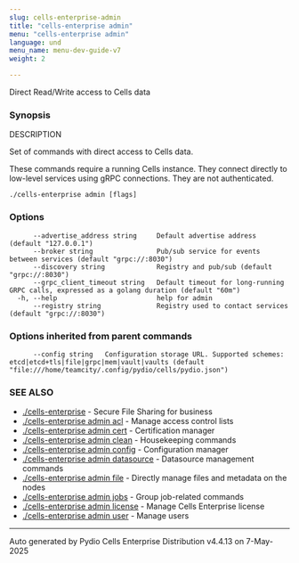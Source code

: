 ```yaml
---
slug: cells-enterprise-admin
title: "cells-enterprise admin"
menu: "cells-enterprise admin"
language: und
menu_name: menu-dev-guide-v7
weight: 2

---
```

Direct Read/Write access to Cells data

### Synopsis


DESCRIPTION

  Set of commands with direct access to Cells data.
	
  These commands require a running Cells instance. They connect directly to low-level services
  using gRPC connections. They are not authenticated.


```
./cells-enterprise admin [flags]
```

### Options

```
      --advertise_address string     Default advertise address (default "127.0.0.1")
      --broker string                Pub/sub service for events between services (default "grpc://:8030")
      --discovery string             Registry and pub/sub (default "grpc://:8030")
      --grpc_client_timeout string   Default timeout for long-running GRPC calls, expressed as a golang duration (default "60m")
  -h, --help                         help for admin
      --registry string              Registry used to contact services (default "grpc://:8030")
```

### Options inherited from parent commands

```
      --config string   Configuration storage URL. Supported schemes: etcd|etcd+tls|file|grpc|mem|vault|vaults (default "file:///home/teamcity/.config/pydio/cells/pydio.json")
```

### SEE ALSO

* [./cells-enterprise](../cells-enterprise)	 - Secure File Sharing for business
* [./cells-enterprise admin acl](../cells-enterprise-admin-acl)	 - Manage access control lists
* [./cells-enterprise admin cert](../cells-enterprise-admin-cert)	 - Certification manager
* [./cells-enterprise admin clean](../cells-enterprise-admin-clean)	 - Housekeeping commands
* [./cells-enterprise admin config](../cells-enterprise-admin-config)	 - Configuration manager
* [./cells-enterprise admin datasource](../cells-enterprise-admin-datasource)	 - Datasource management commands
* [./cells-enterprise admin file](../cells-enterprise-admin-file)	 - Directly manage files and metadata on the nodes
* [./cells-enterprise admin jobs](../cells-enterprise-admin-jobs)	 - Group job-related commands
* [./cells-enterprise admin license](../cells-enterprise-admin-license)	 - Manage Cells Enterprise license
* [./cells-enterprise admin user](../cells-enterprise-admin-user)	 - Manage users

---
Auto generated by Pydio Cells Enterprise Distribution v4.4.13 on 7-May-2025
